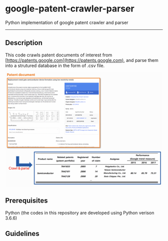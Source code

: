 # google-patent-crawler-parser
Python implementation of google patent crawler and parser
***

Description
-----------
This code crawls patent documents of interest from [https://patents.google.com](https://patents.google.com), and parse them into a strutured database in the form of .csv file.



![image](./google_patent_crawl.png)




Prerequisites
-------------
Python (the codes in this repository are developed using Python verison 3.6.6)

Guidelines
----------


